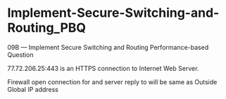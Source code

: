 # Implement-Secure-Switching-and-Routing_PBQ

09B — Implement Secure Switching and Routing Performance-based Question

77.72.206.25:443 is an HTTPS connection to Internet Web Server.

Firewall open connection for and server reply to will be same as Outside Global IP address
